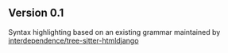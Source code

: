 ## Version 0.1

Syntax highlighting based on an existing grammar maintained by [interdependence/tree-sitter-htmldjango](https://github.com/interdependence/tree-sitter-htmldjango)
